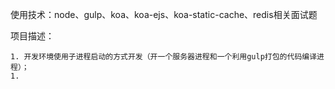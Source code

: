 使用技术：node、gulp、koa、koa-ejs、koa-static-cache、redis相关面试题

项目描述：

	1. 开发环境使用子进程启动的方式开发（开一个服务器进程和一个利用gulp打包的代码编译进程）；
	1. 